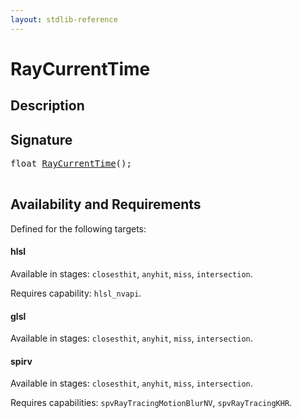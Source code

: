 ```yaml
---
layout: stdlib-reference
---
```


# RayCurrentTime

## Description





## Signature 

<pre>
float <a href="/stdlib-reference/global-decls/RayCurrentTime">RayCurrentTime</a>();

</pre>

## Availability and Requirements

Defined for the following targets:

#### hlsl
Available in stages: `closesthit`, `anyhit`, `miss`, `intersection`.

Requires capability: `hlsl_nvapi`.
#### glsl
Available in stages: `closesthit`, `anyhit`, `miss`, `intersection`.

#### spirv
Available in stages: `closesthit`, `anyhit`, `miss`, `intersection`.

Requires capabilities: `spvRayTracingMotionBlurNV`, `spvRayTracingKHR`.


